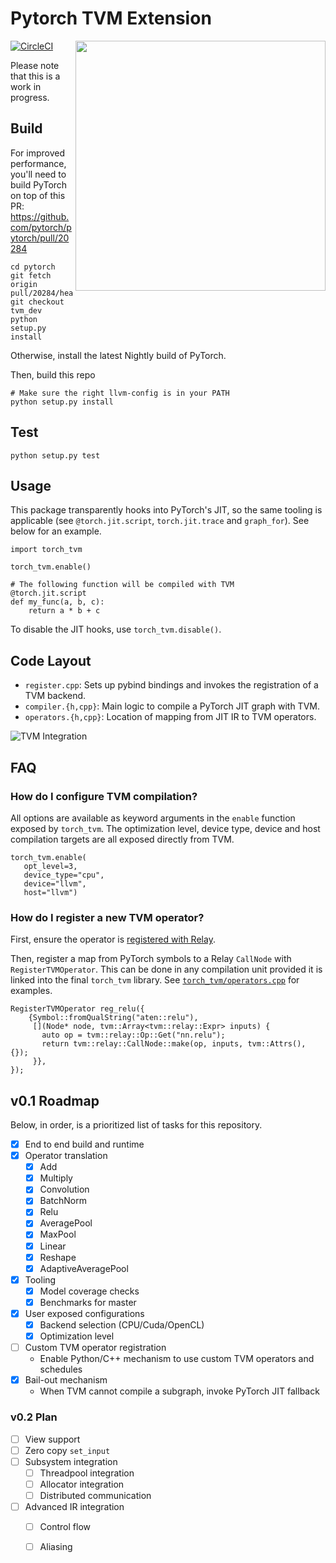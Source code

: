 # Pytorch TVM Extension
[![CircleCI](https://circleci.com/gh/pytorch/tvm.svg?style=svg)](https://circleci.com/gh/pytorch/tvm)
<img align="right" width="400" src="http://ec2-3-14-143-1.us-east-2.compute.amazonaws.com/benchmarks.png?">

Please note that this is a work in progress.


## Build

For improved performance, you'll need to build PyTorch on top of this PR: https://github.com/pytorch/pytorch/pull/20284
```
cd pytorch
git fetch origin pull/20284/head:tvm_dev
git checkout tvm_dev
python setup.py install
```

Otherwise, install the latest Nightly build of PyTorch.

Then, build this repo
```
# Make sure the right llvm-config is in your PATH
python setup.py install
```

## Test

```
python setup.py test 
```

## Usage

This package transparently hooks into PyTorch's JIT, so the same tooling is applicable (see `@torch.jit.script`, `torch.jit.trace` and `graph_for`).  See below for an example.

```
import torch_tvm

torch_tvm.enable()

# The following function will be compiled with TVM
@torch.jit.script
def my_func(a, b, c):
    return a * b + c
```

To disable the JIT hooks, use `torch_tvm.disable()`.

## Code Layout

- `register.cpp`: Sets up pybind bindings and invokes the registration of a TVM backend.
- `compiler.{h,cpp}`: Main logic to compile a PyTorch JIT graph with TVM.
- `operators.{h,cpp}`: Location of mapping from JIT IR to TVM operators.

![TVM Integration](https://github.com/pytorch/tvm/blob/master/pt_execution.png?raw=true)

## FAQ

### How do I configure TVM compilation?

All options are available as keyword arguments in the `enable` function exposed by `torch_tvm`.
The optimization level, device type, device and host compilation targets are all exposed directly from TVM.

```
torch_tvm.enable(
   opt_level=3,
   device_type="cpu",
   device="llvm",
   host="llvm")
```

### How do I register a new TVM operator?

First, ensure the operator is [registered with Relay](https://docs.tvm.ai/dev/relay_add_op.html#registering-an-operator).

Then, register a map from PyTorch symbols to a Relay `CallNode` with `RegisterTVMOperator`.
This can be done in any compilation unit provided it is linked into the final `torch_tvm` library.
See [`torch_tvm/operators.cpp`](https://github.com/pytorch/tvm/blob/master/torch_tvm/operators.cpp) for examples.

```
RegisterTVMOperator reg_relu({
    {Symbol::fromQualString("aten::relu"),
     [](Node* node, tvm::Array<tvm::relay::Expr> inputs) {
       auto op = tvm::relay::Op::Get("nn.relu");
       return tvm::relay::CallNode::make(op, inputs, tvm::Attrs(), {});
     }},
});
```

## v0.1 Roadmap

Below, in order, is a prioritized list of tasks for this repository.

- [x] End to end build and runtime
- [x] Operator translation
  - [x] Add
  - [x] Multiply
  - [x] Convolution
  - [x] BatchNorm
  - [x] Relu
  - [x] AveragePool
  - [x] MaxPool
  - [x] Linear
  - [x] Reshape
  - [x] AdaptiveAveragePool
- [x] Tooling
  - [x] Model coverage checks
  - [x] Benchmarks for master
- [x] User exposed configurations
  - [x] Backend selection (CPU/Cuda/OpenCL)
  - [x] Optimization level
- [ ] Custom TVM operator registration
  - Enable Python/C++ mechanism to use custom TVM operators and schedules
- [x] Bail-out mechanism
  - When TVM cannot compile a subgraph, invoke PyTorch JIT fallback
  
### v0.2 Plan

- [ ] View support
- [ ] Zero copy `set_input`
- [ ] Subsystem integration
  - [ ] Threadpool integration
  - [ ] Allocator integration
  - [ ] Distributed communication
- [ ] Advanced IR integration
  - [ ] Control flow
  - [ ] Aliasing

